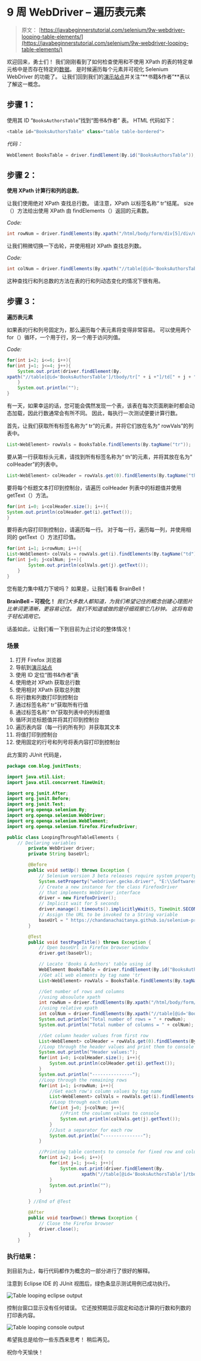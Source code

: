 # 9 周 WebDriver – 遍历表元素

> 原文： [https://javabeginnerstutorial.com/selenium/9w-webdriver-looping-table-elements/](https://javabeginnerstutorial.com/selenium/9w-webdriver-looping-table-elements/)

欢迎回来，勇士们！ 我们刚刚看到了如何检查使用和不使用 XPath 的表的特定单元格中是否存在特定的[数据](https://javabeginnerstutorial.com/selenium/9v-webdriver-handling-tables-two-ways/)。 是时候遍历每个元素并可视化 Selenium WebDriver 的功能了。 让我们回到我们的[演示站点](https://chandanachaitanya.github.io/selenium-practice-site/)并关注“**书籍&作者”**表以了解这一概念。

## 步骤 1：

使用其 ID “`BooksAuthorsTable`”找到“图书&作者” 表。 HTML 代码如下：

```java
<table id="BooksAuthorsTable" class="table table-bordered">
```

*代码：*

```java
WebElement BooksTable = driver.findElement(By.id("BooksAuthorsTable"));
```

## 步骤 2：

**使用 XPath 计算行和列的总数**。

让我们使用绝对 XPath 查找总行数。 请注意，XPath 以标签名称“ tr”结尾。 size（）方法给出使用 XPath 由 findElements（）返回的元素数。

*Code:*

```java
int rowNum = driver.findElements(By.xpath("/html/body/form/div[5]/div/div/table/tbody/tr")).size();
```

让我们稍微切换一下齿轮，并使用相对 XPath 查找总列数。

*Code:*

```java
int colNum = driver.findElements(By.xpath("//table[@id='BooksAuthorsTable']/tbody/tr[1]/th")).size();
```

这种查找行和列总数的方法在表的行和列动态变化的情况下很有用。

## 步骤 3：

**遍历表元素**

如果表的行和列号固定为，那么遍历每个表元素将变得非常容易。 可以使用两个 for（）循环，一个用于行，另一个用于访问列值。

*Code:*

```java
for(int i=2; i<=6; i++){
for(int j=1; j<=4; j++){
	System.out.print(driver.findElement(By.
xpath("//table[@id='BooksAuthorsTable']/tbody/tr[" + i +"]/td[" + j + "]")).getText() + "\t");
	}
	System.out.println("");
}
```

有一天，如果幸运的话，您可能会偶然发现一个表，该表在每次页面刷新时都会动态加载，因此行数通常会有所不同。 因此，每执行一次测试便要计算行数。

首先，让我们获取所有标签名称为“ tr”的元素，并将它们放在名为“ rowVals”的列表中。

```java
List<WebElement> rowVals = BooksTable.findElements(By.tagName("tr"));
```

要从第一行获取标头元素，请找到所有标签名称为“ th”的元素，并将其放在名为“ colHeader”的列表中。

```java
List<WebElement> colHeader = rowVals.get(0).findElements(By.tagName("th"));
```

要将每个标题文本打印到控制台，请遍历 colHeader 列表中的标题值并使用 getText（）方法。

```java
for(int i=0; i<colHeader.size(); i++){
System.out.println(colHeader.get(i).getText());
}
```

要将表内容打印到控制台，请遍历每一行。 对于每一行，遍历每一列，并使用相同的 getText（）方法打印值。

```java
for(int i=1; i<rowNum; i++){
List<WebElement> colVals = rowVals.get(i).findElements(By.tagName("td"));
for(int j=0; j<colNum; j++){
		System.out.println(colVals.get(j).getText());
	}
}
```

您有能力集中精力下坡吗？ 如果是，让我们看看 BrainBell！

**BrainBell – 可视化！** *我们大多数人都知道，为我们希望记住的概念创建心理图片比单词更清晰，更容易记住。 我们不知道或做的是仔细观察它几秒钟。 这将有助于轻松调用它。*

话虽如此，让我们看一下到目前为止讨论的整体情况！

### 场景

1.  打开 Firefox 浏览器
2.  导航到[演示站点](https://chandanachaitanya.github.io/selenium-practice-site/)
3.  使用 ID 定位“图书&作者”表
4.  使用绝对 XPath 获取总行数
5.  使用相对 XPath 获取总列数
6.  将行数和列数打印到控制台
7.  通过标签名称“ tr”获取所有行值
8.  通过标签名称“ th”获取列表中的列标题值
9.  循环浏览标题值并将其打印到控制台
10.  遍历表内容（每一行的所有列）并获取其文本
11.  将值打印到控制台
12.  使用固定的行号和列号将表内容打印到控制台

此方案的 JUnit 代码是，

```java
package com.blog.junitTests;

import java.util.List;
import java.util.concurrent.TimeUnit;

import org.junit.After;
import org.junit.Before;
import org.junit.Test;
import org.openqa.selenium.By;
import org.openqa.selenium.WebDriver;
import org.openqa.selenium.WebElement;
import org.openqa.selenium.firefox.FirefoxDriver;

public class LoopingThroughTableElements {
	// Declaring variables
		private WebDriver driver;
		private String baseUrl;

		@Before
		public void setUp() throws Exception {
			// Selenium version 3 beta releases require system property set up
			System.setProperty("webdriver.gecko.driver", "E:\\Softwares\\"Selenium\\geckodriver-v0.10.0-win64\\geckodriver.exe");
			// Create a new instance for the class FirefoxDriver
			// that implements WebDriver interface
			driver = new FirefoxDriver();
			// Implicit wait for 5 seconds
			driver.manage().timeouts().implicitlyWait(5, TimeUnit.SECONDS);
			// Assign the URL to be invoked to a String variable
			baseUrl = " https://chandanachaitanya.github.io/selenium-practice-site/";
		}

		@Test
		public void testPageTitle() throws Exception {
			// Open baseUrl in Firefox browser window
			driver.get(baseUrl);

			// Locate 'Books & Authors' table using id
			WebElement BooksTable = driver.findElement(By.id("BooksAuthorsTable"));
			//Get all web elements by tag name 'tr'
			List<WebElement> rowVals = BooksTable.findElements(By.tagName("tr"));

			//Get number of rows and columns
			//using absoulute xpath
			int rowNum = driver.findElements(By.xpath("/html/body/form/div[5]/div/div/table/tbody/tr")).size();
			//using relative xpath
			int colNum = driver.findElements(By.xpath("//table[@id='BooksAuthorsTable']/tbody/tr[1]/th")).size();
			System.out.println("Total number of rows = " + rowNum);
			System.out.println("Total number of columns = " + colNum);

			//Get column header values from first row
			List<WebElement> colHeader = rowVals.get(0).findElements(By.tagName("th"));
			//Loop through the header values and print them to console
			System.out.println("Header values:");
			for(int i=0; i<colHeader.size(); i++){
				System.out.println(colHeader.get(i).getText());
			}
			System.out.println("---------------");
			//Loop through the remaining rows
			for(int i=1; i<rowNum; i++){
				//Get each row's column values by tag name
				List<WebElement> colVals = rowVals.get(i).findElements(By.tagName("td"));
				//Loop through each column
				for(int j=0; j<colNum; j++){
					//Print the coulumn values to console
					System.out.println(colVals.get(j).getText());
				}
				//Just a separator for each row
				System.out.println("---------------");
			}			

			//Printing table contents to console for fixed row and column numbers
			for(int i=2; i<=6; i++){
				for(int j=1; j<=4; j++){
					System.out.print(driver.findElement(By.
							xpath("//table[@id='BooksAuthorsTable']/tbody/tr[" + i +"]/td[" + j + "]")).getText() + "\t");
				}
				System.out.println("");
			}

		} //End of @Test

		@After
		public void tearDown() throws Exception {
			// Close the Firefox browser
			driver.close();
		}
	} 
```

### 执行结果：

到目前为止，每行代码都作为概念的一部分进行了很好的解释。

注意到 Eclipse IDE 的 JUnit 视图后，绿色条显示测试用例已成功执行。

![Table looping eclipse output](img/eb1be06c75d2739900d2ad719e04086a.png)

控制台窗口显示没有任何错误。 它还按预期显示固定和动态计算的行数和列数的打印表内容。

![Table looping console output](img/1e764f1ce430826a2d67197d04254dcd.png)

希望我总是给你一些东西来思考！ 稍后再见。

祝你今天愉快！

